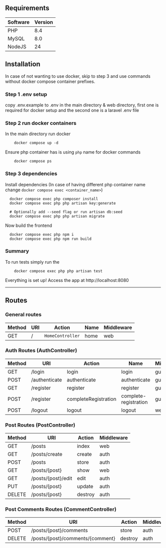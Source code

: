 ## Requirements

| Software | Version |
|----------|---------|
| PHP      | 8.4     |
| MySQL    | 8.0     |
| NodeJS   | 24      |

## Installation

In case of not wanting to use docker, skip to step 3 and use commands without docker compose container prefixes.

### Step 1 .env setup

copy .env.example to .env in the main directory & web directory, first one is required for docker setup and the second
one is a laravel .env file

### Step 2 run docker containers

In the main directory run docker

```shell
    docker compose up -d
```

Ensure php container has is using `php` name for docker commands

```shell
    docker compose ps
```

### Step 3 dependencies

Install dependencies (In case of having different php container name change `docker compose exec <container_name>`)

```shell
  docker compose exec php composer install
  docker compose exec php php artisan key:generate
  
  # Optionally add --seed flag or run artisan db:seed
  docker compose exec php php artisan migrate
```

Now build the frontend

```shell
  docker compose exec php npm i
  docker compose exec php npm run build
```

### Summary

To run tests simply run the

```shell
    docker compose exec php php artisan test
```

Everything is set up! Access the app at http://localhost:8080


---

## Routes

### General routes

| Method | URI | Action           | Name | Middleware |
|--------|-----|------------------|------|------------|
| GET    | /   | `HomeController` | home | web        |

### Auth Routes (AuthController)

| Method | URI           | Action               | Name                  | Middleware |
|--------|---------------|----------------------|-----------------------|------------|
| GET    | /login        | login                | login                 | guest      |
| POST   | /authenticate | authenticate         | authenticate          | guest      |
| GET    | /register     | register             | register              | guest      |
| POST   | /register     | completeRegistration | complete-registration | guest      |
| POST   | /logout       | logout               | logout                | web/auth   |

### Post Routes (PostController)

| Method | URI                | Action  | Middleware |
|--------|--------------------|---------|------------|
| GET    | /posts             | index   | web        |
| GET    | /posts/create      | create  | auth       |
| POST   | /posts             | store   | auth       |
| GET    | /posts/{post}      | show    | web        |
| GET    | /posts/{post}/edit | edit    | auth       |
| PUT    | /posts/{post}      | update  | auth       |
| DELETE | /posts/{post}      | destroy | auth       |

### Post Comments Routes (CommentController)

| Method | URI                              | Action  | Middleware |
|--------|----------------------------------|---------|------------|
| POST   | /posts/{post}/comments           | store   | auth       |
| DELETE | /posts/{post}/comments/{comment} | destroy | auth       |


